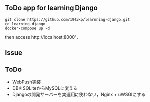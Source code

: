 ToDo app for learning Django
---
```shell
git clone https://github.com/190ikp/learnning-django.git
cd learning-django
docker-compose up -d
```
then access http://localhost:8000/ .

## Issue

  
## ToDo
- WebPush実装
- DBをSQLiteからMySQLに変える
- Djangoの開発サーバーを実運用に使わない，Nginx + uWSGIにする